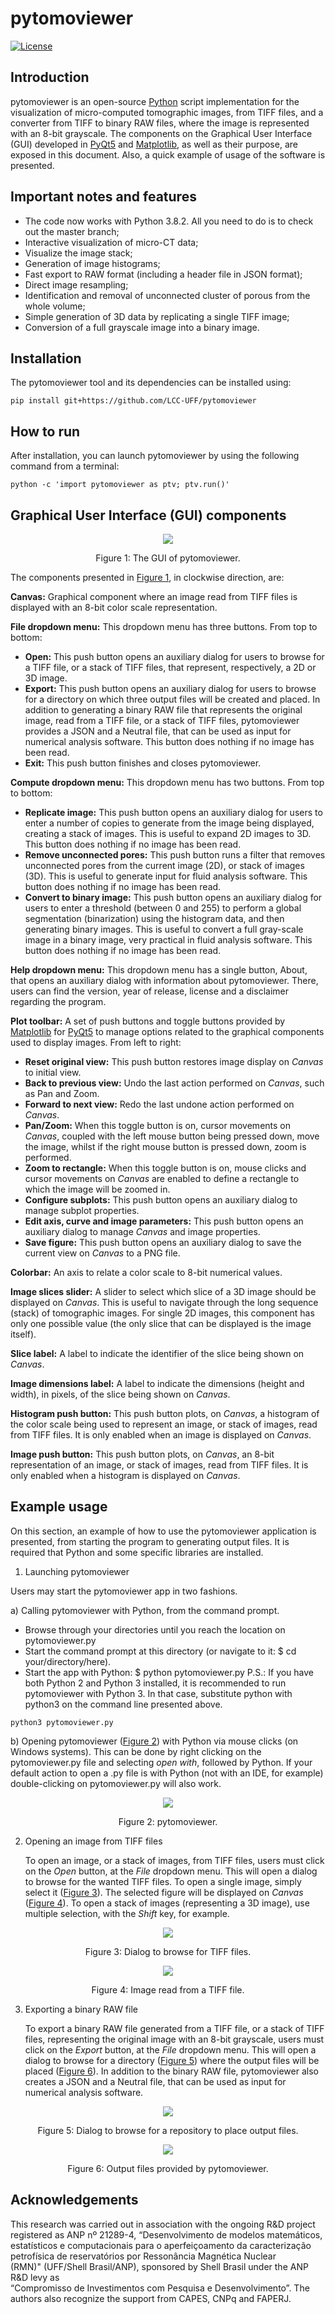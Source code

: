 # pytomoviewer

[![License](https://img.shields.io/badge/license-GPLv3-blue.svg)](https://github.com/LCC-UFF/pytomoviewer/blob/master/LICENSE)

## Introduction

pytomoviewer is an open-source [Python](https://www.python.org/) script implementation for the visualization of micro-computed tomographic images, from TIFF files, and a converter from TIFF to binary RAW files, where the image is represented with an 8-bit grayscale. The components on the Graphical User Interface (GUI) developed in [PyQt5](https://www.riverbankcomputing.com/software/pyqt/) and [Matplotlib](https://matplotlib.org/), as well as their purpose, are exposed in this document. Also, a quick example of usage of the software is presented.

## Important notes and features

+ The code now works with Python 3.8.2. All you need to do is to check out the master branch;
+ Interactive visualization of micro-CT data;
+ Visualize the image stack;
+ Generation of image histograms;
+ Fast export to RAW format (including a header file in JSON format); 
+ Direct image resampling; 
+ Identification and removal of unconnected cluster of porous from the whole volume;
+ Simple generation of 3D data by replicating a single TIFF image; 
+ Conversion of a full grayscale image into a binary image.


## Installation

The pytomoviewer tool and its dependencies can be installed using:

```
pip install git+https://github.com/LCC-UFF/pytomoviewer
```

## How to run

After installation, you can launch pytomoviewer by using the following command from a terminal: 

```
python -c 'import pytomoviewer as ptv; ptv.run()'
```

## Graphical User Interface (GUI) components

<a name="figure1"><div id="figure1"></div></a>
<p align="center">
  <img src="screenshots/gui.png">
</p>
<p align="center">Figure 1: The GUI of pytomoviewer.</p>

The components presented in <a href="#figure1">Figure 1</a>, in clockwise direction, are:

**Canvas:** Graphical component where an image read from TIFF files is displayed with an 8-bit color scale representation.

**File dropdown menu:** This dropdown menu has three buttons. From top to bottom:
- **Open:** This push button opens an auxiliary dialog for users to browse for a TIFF file, or a stack of TIFF files, that represent, respectively, a 2D or 3D image.
- **Export:** This push button opens an auxiliary dialog for users to browse for a directory on which three output files will be created and placed. In addition to generating a binary RAW file that represents the original image, read from a TIFF file, or a stack of TIFF files, pytomoviewer provides a JSON and a Neutral file, that can be used as input for numerical analysis software. This button does nothing if no image has been read.
- **Exit:** This push button finishes and closes pytomoviewer.

**Compute dropdown menu:** This dropdown menu has two buttons. From top to bottom:
- **Replicate image:** This push button opens an auxiliary dialog for users to enter a number of copies to generate from the image being displayed, creating a stack of images. This is useful to expand 2D images to 3D. This button does nothing if no image has been read.
- **Remove unconnected pores:** This push button runs a filter that removes unconnected pores from the current image (2D), or stack of images (3D). This is useful to generate input for fluid analysis software. This button does nothing if no image has been read.
- **Convert to binary image:** This push button opens an auxiliary dialog for users to enter a threshold (between 0 and 255) to perform a global segmentation (binarization) using the histogram data, and then generating binary images. This is useful to convert a full gray-scale image in a binary image, very practical in fluid analysis software. This button does nothing if no image has been read.

**Help dropdown menu:** This dropdown menu has a single button, About, that opens an auxiliary dialog with information about pytomoviewer. There, users can find the version, year of release, license and a disclaimer regarding the program.

**Plot toolbar:** A set of push buttons and toggle buttons provided by [Matplotlib](https://matplotlib.org/) for [PyQt5](https://www.riverbankcomputing.com/software/pyqt/) to manage options related to the graphical components used to display images. From left to right:
- **Reset original view:** This push button restores image display on *Canvas* to initial view.
- **Back to previous view:** Undo the last action performed on *Canvas*, such as Pan and Zoom.
- **Forward to next view:** Redo the last undone action performed on *Canvas*.
- **Pan/Zoom:** When this toggle button is on, cursor movements on *Canvas*, coupled with the left mouse button being pressed down, move the image, whilst if the right mouse button is pressed down, zoom is performed.
- **Zoom to rectangle:** When this toggle button is on, mouse clicks and cursor movements on *Canvas* are enabled to define a rectangle to which the image will be zoomed in.
- **Configure subplots:** This push button opens an auxiliary dialog to manage subplot properties.
- **Edit axis, curve and image parameters:** This push button opens an auxiliary dialog to manage *Canvas* and image properties.
- **Save figure:** This push button opens an auxiliary dialog to save the current view on *Canvas* to a PNG file.

**Colorbar:** An axis to relate a color scale to 8-bit numerical values.

**Image slices slider:** A slider to select which slice of a 3D image should be displayed on *Canvas*. This is useful to navigate through the long sequence (stack) of tomographic images. For single 2D images, this component has only one possible value (the only slice that can be displayed is the image itself).

**Slice label:** A label to indicate the identifier of the slice being shown on *Canvas*.

**Image dimensions label:** A label to indicate the dimensions (height and width), in pixels, of the slice being shown on *Canvas*.

**Histogram push button:** This push button plots, on *Canvas*, a histogram of the color scale being used to represent an image, or stack of images, read from TIFF files. It is only enabled when an image is displayed on *Canvas*.

**Image push button:** This push button plots, on *Canvas*, an 8-bit representation of an image, or stack of images, read from TIFF files. It is only enabled when a histogram is displayed on *Canvas*.

## Example usage

On this section, an example of how to use the pytomoviewer application is presented, from starting the program to generating output files. It is required that Python and some specific libraries are installed.

1. Launching pytomoviewer

Users may start the pytomoviewer app in two fashions.

a) Calling pytomoviewer with Python, from the command prompt.
+ Browse through your directories until you reach the location on pytomoviewer.py
+ Start the command prompt at this directory (or navigate to it: $ cd your/directory/here).
+ Start the app with Python: $ python pytomoviewer.py
P.S.: If you have both Python 2 and Python 3 installed, it is recommended to run pytomoviewer with Python 3. In that case, substitute python with python3 on the command line presented above.

```
python3 pytomoviewer.py
```


b) Opening pytomoviewer (<a href="#figure2">Figure 2</a>) with Python via mouse clicks (on Windows systems). This can be done by right clicking on the pytomoviewer.py file and selecting *open with*, followed by Python. If your default action to open a .py file is with Python (not with an IDE, for example) double-clicking on pytomoviewer.py will also work.


<a name="figure2"><div id="figure2"></div></a>
<p align="center">
  <img src="screenshots/afterpromptcall.png">
</p>
<p align="center">Figure 2: pytomoviewer.</p>

2. Opening an image from TIFF files

	To open an image, or a stack of images, from TIFF files, users must click on the *Open* button, at the *File* dropdown menu. This will open a dialog to browse for the wanted TIFF files. To open a single image, simply select it (<a href="#figure3">Figure 3</a>). The selected figure will be displayed on *Canvas* (<a href="#figure3">Figure 4</a>). To open a stack of images (representing a 3D image), use multiple selection, with the *Shift* key, for example.

<a name="figure3"><div id="figure3"></div></a>
<p align="center">
  <img src="screenshots/open.png">
</p>
<p align="center">Figure 3: Dialog to browse for TIFF files.</p>

<a name="figure4"><div id="figure4"></div></a>
<p align="center">
  <img src="screenshots/afteropen.png">
</p>
<p align="center">Figure 4: Image read from a TIFF file.</p>

3. Exporting a binary RAW file

	To export a binary RAW file generated from a TIFF file, or a stack of TIFF files, representing the original image with an 8-bit grayscale, users must click on the *Export* button, at the *File* dropdown menu. This will open a dialog to browse for a directory (<a href="#figure5">Figure 5</a>) where the output files will be placed (<a href="#figure6">Figure 6</a>). In addition to the binary RAW file, pytomoviewer also creates a JSON and a Neutral file, that can be used as input for numerical analysis software.

<a name="figure5"><div id="figure5"></div></a>
<p align="center">
  <img src="screenshots/export.png">
</p>
<p align="center">Figure 5: Dialog to browse for a repository to place output files.</p>

<a name="figure6"><div id="figure6"></div></a>
<p align="center">
  <img src="screenshots/afterexport.png">
</p>
<p align="center">Figure 6: Output files provided by pytomoviewer.</p>

## Acknowledgements
This research was carried out in association with the ongoing R&D project registered as ANP nº 21289-4, “Desenvolvimento de modelos matemáticos, estatísticos e computacionais para o aperfeiçoamento da caracterização petrofísica de reservatórios por Ressonância Magnética Nuclear (RMN)" (UFF/Shell Brasil/ANP), sponsored by Shell Brasil under the ANP R&D levy as “Compromisso de Investimentos com Pesquisa e Desenvolvimento”. The authors also recognize the support from CAPES, CNPq and FAPERJ.
